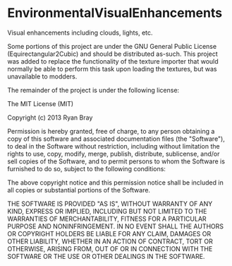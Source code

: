 EnvironmentalVisualEnhancements
==================

Visual enhancements including clouds, lights, etc.


Some portions of this project are under the GNU General Public License (Equirectangular2Cubic) 
and should be distributed as-such. This project was added to replace the functionality of the
texture importer that would normally be able to perform this task upon loading the textures, but
was unavailable to modders. 

The remainder of the project is under the following license:

The MIT License (MIT)

Copyright (c) 2013 Ryan Bray

Permission is hereby granted, free of charge, to any person obtaining a copy of
this software and associated documentation files (the "Software"), to deal in
the Software without restriction, including without limitation the rights to
use, copy, modify, merge, publish, distribute, sublicense, and/or sell copies of
the Software, and to permit persons to whom the Software is furnished to do so,
subject to the following conditions:

The above copyright notice and this permission notice shall be included in all
copies or substantial portions of the Software.

THE SOFTWARE IS PROVIDED "AS IS", WITHOUT WARRANTY OF ANY KIND, EXPRESS OR
IMPLIED, INCLUDING BUT NOT LIMITED TO THE WARRANTIES OF MERCHANTABILITY, FITNESS
FOR A PARTICULAR PURPOSE AND NONINFRINGEMENT. IN NO EVENT SHALL THE AUTHORS OR
COPYRIGHT HOLDERS BE LIABLE FOR ANY CLAIM, DAMAGES OR OTHER LIABILITY, WHETHER
IN AN ACTION OF CONTRACT, TORT OR OTHERWISE, ARISING FROM, OUT OF OR IN
CONNECTION WITH THE SOFTWARE OR THE USE OR OTHER DEALINGS IN THE SOFTWARE.

        
          
